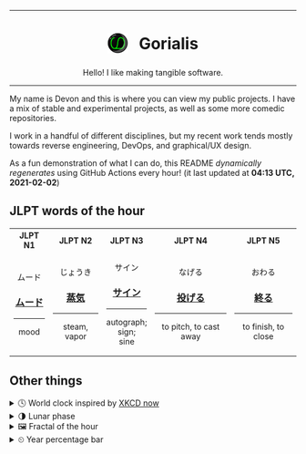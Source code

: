 ***

<h1 align="center">
<sub>
    <img src="readme/resources/avatar.png" height="36">
</sub>
&nbsp;
Gorialis
</h1>
<p align="center">
Hello! I like making tangible software.
</p>

***

My name is Devon and this is where you can view my public projects. I have a mix of stable and experimental projects, as well as some more comedic repositories.

I work in a handful of different disciplines, but my recent work tends mostly towards reverse engineering, DevOps, and graphical/UX design.

As a fun demonstration of what I can do, this README *dynamically regenerates* using GitHub Actions every hour! (it last updated at **04:13 UTC, 2021-02-02**)

<h2>JLPT words of the hour</h2>
<table>
    <tr>
        <th>JLPT N1</th>
        <th>JLPT N2</th>
        <th>JLPT N3</th>
        <th>JLPT N4</th>
        <th>JLPT N5</th>
    </tr>
    <tr>
        <td>
            <p align="center">ムード</p>
            <h3 align="center"><b><a href="https://jisho.org/search/%E3%83%A0%E3%83%BC%E3%83%89">ムード</a></b></h3>
            <hr>
            <p align="center">mood</p>
        </td>
        <td>
            <p align="center">じょうき</p>
            <h3 align="center"><b><a href="https://jisho.org/search/%E8%92%B8%E6%B0%97">蒸気</a></b></h3>
            <hr>
            <p align="center">steam,<wbr> vapor</p>
        </td>
        <td>
            <p align="center">サイン</p>
            <h3 align="center"><b><a href="https://jisho.org/search/%E3%82%B5%E3%82%A4%E3%83%B3">サイン</a></b></h3>
            <hr>
            <p align="center">autograph;<br> sign;<br> sine</p>
        </td>
        <td>
            <p align="center">なげる</p>
            <h3 align="center"><b><a href="https://jisho.org/search/%E6%8A%95%E3%81%92%E3%82%8B">投げる</a></b></h3>
            <hr>
            <p align="center">to pitch,<wbr> to cast away</p>
        </td>
        <td>
            <p align="center">おわる</p>
            <h3 align="center"><b><a href="https://jisho.org/search/%E7%B5%82%E3%82%8B">終る</a></b></h3>
            <hr>
            <p align="center">to finish,<wbr> to close</p>
        </td>
    </tr>
</table>

<h2>Other things</h2>
<details>
<summary>🕓  World clock inspired by <a href="https://xkcd.com/now">XKCD now</a></summary>

> <img src="generated/now.png" width="512">

</details>
<details>
<summary>🌗 Lunar phase</summary>

The moon is approximately 69.66% through its phase (Last Quarter).

</details>
<details>
<summary>&#x1f5bc; Fractal of the hour</summary>

> <img src="generated/fractal.png" width="512">

</details>
<details>
<summary>&#x23f2; Year percentage bar</summary>
<pre><code>2021 [█▁▁▁▁▁▁▁▁▁▁▁▁▁▁▁▁▁▁▁] 8.82%</code></pre>
</details>
